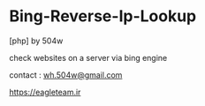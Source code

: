 # Bing-Reverse-Ip-Lookup
 [php] by 504w

check websites on a server via bing engine

contact :
wh.504w@gmail.com


https://eagleteam.ir
